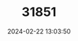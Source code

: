 ---
title: "31851"
category: "Gonystylus confusus"
draft: false
date: 2024-02-22 13:03:50
languages:
  Indonesian: ["Banitan", "Gelugor Tawar"]
---